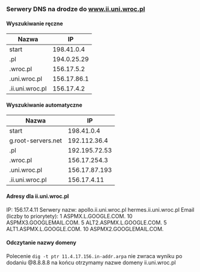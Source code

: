 ### Serwery DNS na drodze do www.ii.uni.wroc.pl

#### Wyszukiwanie ręczne

| Nazwa           | IP
| ----------------| ----------
| start           | 198.41.0.4
| .pl             | 194.0.25.29
| .wroc.pl        | 156.17.5.2
| .uni.wroc.pl    | 156.17.86.1
| .ii.uni.wroc.pl | 156.17.4.2

#### Wyszukiwanie automatyczne

| Nazwa              | IP
| ----------------   | ----------
| start              | 198.41.0.4
| g.root-servers.net | 192.112.36.4
| .pl                | 192.195.72.53
| .wroc.pl           | 156.17.254.3
| .uni.wroc.pl       | 156.17.87.193
| .ii.uni.wroc.pl    | 156.17.4.11

#### Adresy dla ii.uni.wroc.pl

IP: 
    156.17.4.11
Serwery nazw: 
    apollo.ii.uni.wroc.pl
    hermes.ii.uni.wroc.pl
Email (liczby to priorytety): 
    1 ASPMX.L.GOOGLE.COM.
    10 ASPMX3.GOOGLEMAIL.COM.
    5 ALT2.ASPMX.L.GOOGLE.COM.
    5 ALT1.ASPMX.L.GOOGLE.COM.
    10 ASPMX2.GOOGLEMAIL.COM.

#### Odczytanie nazwy domeny

Polecenie `dig -t ptr 11.4.17.156.in-addr.arpa` nie zwraca wyniku
po dodaniu @8.8.8.8 na końcu otrzymamy nazwe domeny ii.uni.wroc.pl


